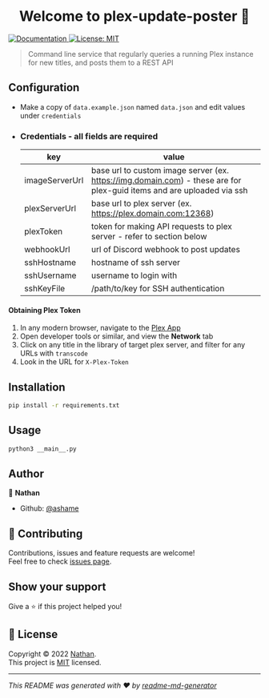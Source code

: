 <h1 align="center">Welcome to plex-update-poster 👋</h1>
<p>
  <a href="https://github.com/ashame/plex-update-poster#readme" target="_blank">
    <img alt="Documentation" src="https://img.shields.io/badge/documentation-yes-brightgreen.svg" />
  </a>
  <a href="https://github.com/ashame/plex-update-poster/blob/master/LICENSE" target="_blank">
    <img alt="License: MIT" src="https://img.shields.io/badge/License-MIT-yellow.svg" />
  </a>
</p>

> Command line service that regularly queries a running Plex instance for new titles, and posts them to a REST API

## Configuration

- Make a copy of `data.example.json` named `data.json` and edit values under `credentials`
* ### Credentials - all fields are required
  | key            | value                                                                                                                 |
  |----------------|-----------------------------------------------------------------------------------------------------------------------|
  | imageServerUrl | base url to custom image server (ex. https://img.domain.com) - these are for plex-guid items and are uploaded via ssh |
  | plexServerUrl  | base url to plex server (ex. https://plex.domain.com:12368)                                                           |
  | plexToken      | token for making API requests to plex server - refer to section below                                                 |
  | webhookUrl     | url of Discord webhook to post updates                                                                                |
  | sshHostname    | hostname of ssh server                                                                                                |
  | sshUsername    | username to login with                                                                                                |
  | sshKeyFile     | /path/to/key for SSH authentication                                                                                   |

#### Obtaining Plex Token
1. In any modern browser, navigate to the [Plex App](https://app.plex.tv/)
2. Open developer tools or similar, and view the **Network** tab
3. Click on any title in the library of target plex server, and filter for any URLs with `transcode`
4. Look in the URL for `X-Plex-Token`

## Installation

```sh
pip install -r requirements.txt
```

## Usage

```sh
python3 __main__.py
```

## Author

👤 **Nathan**

* Github: [@ashame](https://github.com/ashame)

## 🤝 Contributing

Contributions, issues and feature requests are welcome!<br />Feel free to check [issues page](https://github.com/ashame/plex-update-poster/issues). 

## Show your support

Give a ⭐️ if this project helped you!

## 📝 License

Copyright © 2022 [Nathan](https://github.com/ashame).<br />
This project is [MIT](https://github.com/ashame/plex-update-poster/blob/master/LICENSE) licensed.

***
_This README was generated with ❤️ by [readme-md-generator](https://github.com/kefranabg/readme-md-generator)_